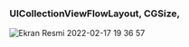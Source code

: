 ### UICollectionViewFlowLayout, CGSize, 

![Ekran Resmi 2022-02-17 19 36 57](https://user-images.githubusercontent.com/13710309/154527705-d2830997-03db-4940-b6ac-5da919816333.png)
